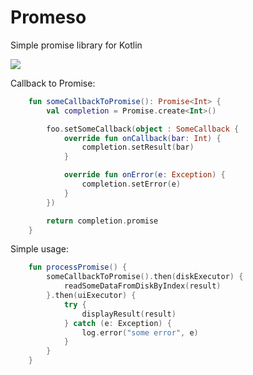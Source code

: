 # Promeso
Simple promise library for Kotlin

[![](https://jitpack.io/v/romansl/Promeso.svg)](https://jitpack.io/#romansl/Promeso)

Callback to Promise:

```kotlin
    fun someCallbackToPromise(): Promise<Int> {
        val completion = Promise.create<Int>()

        foo.setSomeCallback(object : SomeCallback {
            override fun onCallback(bar: Int) {
                completion.setResult(bar)
            }

            override fun onError(e: Exception) {
                completion.setError(e)
            }
        })

        return completion.promise
    }
```

Simple usage:

```kotlin
    fun processPromise() {
        someCallbackToPromise().then(diskExecutor) { 
            readSomeDataFromDiskByIndex(result)
        }.then(uiExecutor) {
            try {
                displayResult(result)
            } catch (e: Exception) {
                log.error("some error", e)
            }
        }
    }
```
